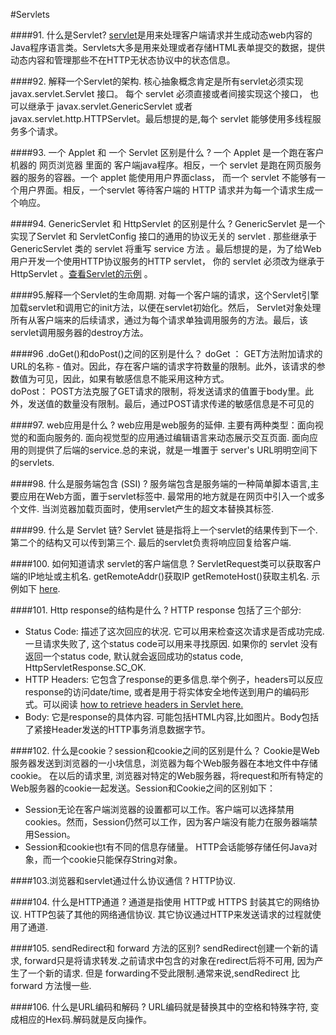 #Servlets

####91. 什么是Servlet?
[servlet](http://examples.javacodegeeks.com/enterprise-java/servlet/sample-java-servlet/)是用来处理客户端请求并生成动态web内容的Java程序语言类。Servlets大多是用来处理或者存储HTML表单提交的数据，提供动态内容和管理那些不在HTTP无状态协议中的状态信息。

####92. 解释一个Servlet的架构.
核心抽象概念肯定是所有servlet必须实现 javax.servlet.Servlet 接口。 每个 servlet 必须直接或者间接实现这个接口， 也可以继承于 javax.servlet.GenericServlet 或者javax.servlet.http.HTTPServlet。最后想提的是,每个 servlet 能够使用多线程服务多个请求。

####93. 一个 Applet 和 一个 Servlet 区别是什么 ?
一个 Applet 是一个跑在客户机器的 网页浏览器 里面的 客户端java程序。相反，一个 servlet 是跑在网页服务器的服务的容器。一个 applet 能使用用户界面class， 而一个 servlet 不能够有一个用户界面。相反，一个servlet 等待客户端的 HTTP 请求并为每一个请求生成一个响应。

####94. GenericServlet 和 HttpServlet 的区别是什么 ?
GenericServlet 是一个实现了Servlet 和 ServletConfig  接口的通用的协议无关的 servlet . 那些继承于GenericServlet 类的 servlet 将重写 service 方法 。最后想提的是，为了给Web用户开发一个使用HTTP协议服务的HTTP servlet， 你的 servlet 必须改为继承于 HttpServlet 。[查看Servlet的示例](http://examples.javacodegeeks.com/tag/servlet/)  。

####95.解释一个Servlet的生命周期.
对每一个客户端的请求，这个Servlet引擎加载servlet和调用它的init方法，以便在servlet初始化。然后， Servlet对象处理所有从客户端来的后续请求，通过为每个请求单独调用服务的方法。最后，该servlet调用服务器的destroy方法。

####96 .doGet()和doPost()之间的区别是什么？
doGet ： GET方法附加请求的URL的名称 - 值对。因此，存在客户端的请求字符数量的限制。此外，该请求的参数值为可见，因此，如果有敏感信息不能采用这种方式。     
doPost： POST方法克服了GET请求的限制，将发送请求的值置于body里。此外，发送值的数量没有限制。最后，通过POST请求传递的敏感信息是不可见的

####97. web应用是什么 ?
web应用是web服务的延伸. 主要有两种类型：面向视觉的和面向服务的. 面向视觉型的应用通过编辑语言来动态展示交互页面. 面向应用的则提供了后端的service.总的来说，就是一堆置于 server's URL明明空间下的servlets.

####98. 什么是服务端包含 (SSI) ?
服务端包含是服务端的一种简单脚本语言,主要应用在Web方面，置于servlet标签中. 最常用的地方就是在网页中引入一个或多个文件. 当浏览器加载页面时，使用servlet产生的超文本替换其标签.

####99. 什么是 Servlet 链?
Servlet 链是指将上一个servlet的结果传到下一个.第二个的结构又可以传到第三个. 最后的servlet负责将响应回复给客户端.

####100. 如何知道请求 servlet的客户端信息 ?
ServletRequest类可以获取客户端的IP地址或主机名. getRemoteAddr()获取IP getRemoteHost()获取主机名. 示例如下 [here](http://examples.javacodegeeks.com/enterprise-java/servlet/get-client-s-address-and-hostname-in-servlet/).

####101. Http response的结构是什么 ?
HTTP response 包括了三个部分:
* Status Code: 描述了这次回应的状况. 它可以用来检查这次请求是否成功完成. 一旦请求失败了, 这个status code可以用来寻找原因. 如果你的 servlet 没有返回一个status code, 默认就会返回成功的status code, HttpServletResponse.SC_OK.
* HTTP Headers: 它包含了response的更多信息.举个例子，headers可以反应response的访问date/time, 或者是用于将实体安全地传送到用户的编码形式。可以阅读 [how to retrieve headers in Servlet here.](http://examples.javacodegeeks.com/enterprise-java/servlet/get-all-request-headers-in-servlet/)
* Body: 它是response的具体内容. 可能包括HTML内容,比如图片。Body包括了紧接Header发送的HTTP事务消息数据字节。

####102. 什么是cookie？session和cookie之间的区别是什么？
Cookie是Web服务器发送到浏览器的一小块信息，浏览器为每个Web服务器在本地文件中存储cookie。 在以后的请求里, 浏览器对特定的Web服务器，将request和所有特定的Web服务器的cookie一起发送。Session和Cookie之间的区别如下：
* Session无论在客户端浏览器的设置都可以工作。客户端可以选择禁用cookies。然而，Session仍然可以工作，因为客户端没有能力在服务器端禁用Session。
* Session和cookie也t有不同的信息存储量。 HTTP会话能够存储任何Java对象，而一个cookie只能保存String对象。

####103.浏览器和servlet通过什么协议通信  ?
HTTP协议.

####104. 什么是HTTP通道 ?
通道是指使用 HTTP或 HTTPS 封装其它的网络协议. HTTP包装了其他的网络通信协议. 其它协议通过HTTP来发送请求的过程就使用了通道.

####105.  sendRedirect和 forward 方法的区别?
 sendRedirect创建一个新的请求,  forward只是将请求转发.之前请求中包含的对象在redirect后将不可用, 因为产生了一个新的请求. 但是 forwarding不受此限制.通常来说,sendRedirect 比 forward 方法慢一些.
 
####106. 什么是URL编码和解码 ?
URL编码就是替换其中的空格和特殊字符, 变成相应的Hex码.解码就是反向操作。